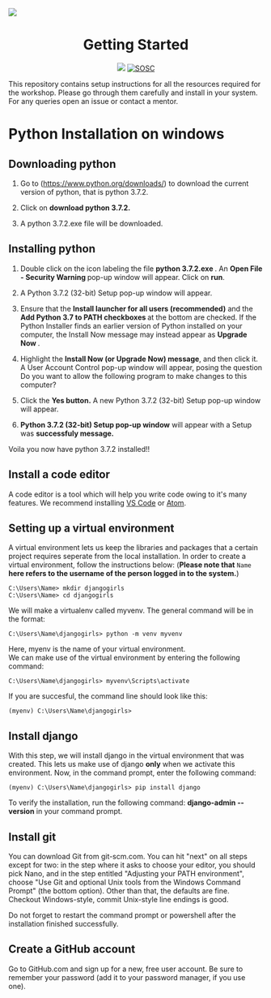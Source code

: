 ![](images/dg-banner.png)

<h1 align="center">Getting Started</h1>
<p align="center">
<a href="https://djangogirls.org/mangaluru"><img src="https://img.shields.io/badge/DjangoGirls-Mangaluru-orange.svg?style=for-the-badge"/></a>
<a href="https://sosc.org.in" rel="nofollow"><img src="https://camo.githubusercontent.com/4ba098b6ff52af60dce4bd3cac70831c603df40f/68747470733a2f2f69732e67642f76697369745f736f73635f6261646765" alt="SOSC" data-canonical-src="https://is.gd/visit_sosc_badge" style="max-width:100%;"></a>
</p>

This repository contains setup instructions for all the resources required for the workshop. Please go through them carefully and install in your system. For any queries open an issue or contact a mentor.

# Python Installation on windows

## Downloading python

1. Go to (https://www.python.org/downloads/) to download the current version of python, that is python 3.7.2.
 
2. Click on <b>download python 3.7.2.</b>

3. A python 3.7.2.exe file will be downloaded.
   
## Installing python

1. Double click on the icon labeling the file <b>python 3.7.2.exe </b>. An <b> Open File - Security Warning </b> pop-up window will appear. Click on <b>run</b>.

2. A Python 3.7.2 (32-bit) Setup pop-up window will appear.

3. Ensure that the <b> Install launcher for all users (recommended)</b> and the<b> Add Python 3.7 to PATH checkboxes </b> at the bottom are checked. If the Python Installer finds an earlier version of Python installed on your computer, the Install Now message may instead appear as <b>Upgrade Now </b>.

5. Highlight the <b>Install Now (or Upgrade Now) message</b>, and then click it. A User Account Control pop-up window will appear, posing the question Do you want to allow the following program to make changes to this computer?

6. Click the <b>Yes button.</b> A new Python 3.7.2 (32-bit) Setup pop-up window will appear.

7. <b>Python 3.7.2 (32-bit) Setup pop-up window</b> will appear with a Setup was <b>successfuly message.</b>

Voila you now have python 3.7.2 installed!!


## Install a code editor
A code editor is a tool which will help you write code owing to it's many features. We recommend installing [VS Code](https://code.visualstudio.com/) or [Atom](https://atom.io/). 

## Setting up a virtual environment
A virtual environment lets us keep the libraries and packages that a certain project requires seperate from the local installation. In order to create a virtual environment, follow the instructions below:
(**Please note that** `Name` **here refers to the username of the person logged in to the system.**)

    C:\Users\Name> mkdir djangogirls
    C:\Users\Name> cd djangogirls

We will make a virtualenv called myvenv. The general command will be in the format:

    C:\Users\Name\djangogirls> python -m venv myvenv

Here, myenv is the name of your virtual environment.<br>
We can make use of the virtual environment by entering the following command:

    C:\Users\Name\djangogirls> myvenv\Scripts\activate

If you are succesful, the command line should look like this:

    (myenv) C:\Users\Name\djangogirls>
## Install django
With this step, we will install django in the virtual environment that was created. This lets us make use of django **only** when we activate this environment.
Now, in the command prompt, enter the following command:
    
    (myenv) C:\Users\Name\djangogirls> pip install django

To verify the installation, run the following command: **django-admin --version** in your command prompt.

## Install git

You can download Git from git-scm.com. You can hit "next" on all steps except for two: in the step where it asks to choose your editor, you should pick Nano, and in the step entitled "Adjusting your PATH environment", choose "Use Git and optional Unix tools from the Windows Command Prompt" (the bottom option). Other than that, the defaults are fine. Checkout Windows-style, commit Unix-style line endings is good.

Do not forget to restart the command prompt or powershell after the installation finished successfully. 

## Create a GitHub account

Go to GitHub.com and sign up for a new, free user account. Be sure to remember your password (add it to your password manager, if you use one).
